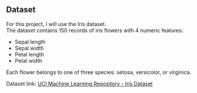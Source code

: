 

## Dataset

For this project, I will use the Iris dataset.  
The dataset contains 150 records of iris flowers with 4 numeric features:
- Sepal length  
- Sepal width  
- Petal length  
- Petal width  

Each flower belongs to one of three species: setosa, versicolor, or virginica.  

Dataset link: [UCI Machine Learning Repository - Iris Dataset](https://archive.ics.uci.edu/ml/datasets/iris)